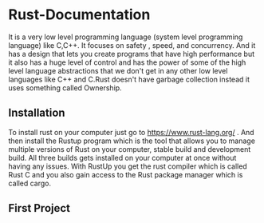 # Rust-Documentation
It is a very low level programming language (system level programming language) like C,C++. It focuses on safety , speed, and concurrency. And it has a design that lets you create programs that have high performance but it also has a huge level of control and has the power of some of the high level language abstractions that we don't get in any other low level languages like C++ and C.Rust doesn't have garbage collection instead it uses something called Ownership.

## Installation
To install rust on your computer just go to https://www.rust-lang.org/ . 
And then install the Rustup program which is the tool that allows you to manage multiple versions of Rust on your computer, stable build and development build. All three builds gets installed on your computer at once without having any issues. With RustUp you get the rust compiler which is called Rust C and you also gain access to the Rust package manager which is called cargo.

## First Project
